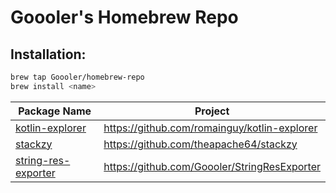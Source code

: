 # Goooler's Homebrew Repo

## Installation:

```sh
brew tap Goooler/homebrew-repo
brew install <name>
```

| Package Name                                          | Project                                      |
|-------------------------------------------------------|----------------------------------------------|
| [kotlin-explorer](Casks/kotlin-explorer.rb)           | https://github.com/romainguy/kotlin-explorer |
| [stackzy](Formula/stackzy.rb)                         | https://github.com/theapache64/stackzy       |
| [string-res-exporter](Formula/string-res-exporter.rb) | https://github.com/Goooler/StringResExporter |
